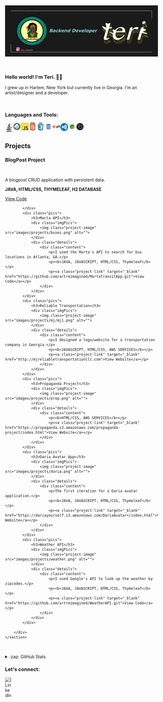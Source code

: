 ![](banner.png)

<br>

### Hello world! I'm Teri. 👋🏿

I grew up in Harlem, New York but currently live in Georgia. I'm an artist/designer and a developer.

<br>

### Languages and Tools:

<img align="left" alt="Java" width="26px" src="images/java.png" />
<img align="left" alt="Python" width="26px" src="images/python.png" />
<img align="left" alt="JavaScript" width="26px" src="images/js.png" />
<img align="left" alt="HTML5" width="26px" src="images/html.png" />
<img align="left" alt="CSS3" width="26px" src="images/css.png" />
<img align="left" alt="SQL" width="26px" src="images/sql.png" />
<img align="left" alt="Git" width="26px" src="images/git.png" />
<img align="left" alt="Visual Studio Code" width="26px" src="images/vscode.png" />
<img align="left" alt="Spring" width="26px" src="images/spring.png" />
<img align="left" alt="Intelliji" width="26px" src="images/intelliji.png" />

<br>
<br>

<section class="sub-section-alternative" id="projects">
        <h2>Projects</h2>
        <div class="project-container">
            <div class="pics">
                <h3>BlogPost Project</h3>
                <div class="imgPics">
                    <img class="project-image" src="images/projects/blog.png" alt="">
                </div>
                <div class="details">
                    <div class="content">
                        <p>A blogpost CRUD application with persistent data.</p>
                        <p><b>JAVA, HTML/CSS, THYMELEAF, H2 DATABASE</b></p>
                        <p><a class="project-link" target="_blank" href="https://github.com/artreimagined/techtalentblog.git">View Code</a></p>
                    </div>
                </div>
                
            </div>
            <div class="pics">
                <h3>Marta API</h3>
                <div class="imgPics">
                    <img class="project-image" src="images/projects/buses.png" alt="">
                </div> 
                <div class="details">
                    <div class="content">
                        <p>I used the Marta's API to search for bus locations in Atlanta, GA.</p>
                        <p><b>JAVA, JAVASCRIPT, HTML/CSS, Thymeleaf</b></p>
                        <p><a class="project-link" target="_blank" href="https://github.com/artreimagined/MartaTransitApp.git">View Code</a></p>
                    </div>
                </div>
            </div>
            <div class="pics">
                <h3>Reliable Transportation</h3>
                <div class="imgPics">
                    <img class="project-image" src="images/projects/mj/mj1.png" alt="">
                </div>
                <div class="details">
                    <div class="content">
                        <p>I designed a logo/website for a transportation company in Georgia.</p>
                        <p><b>JAVASCRIPT, HTML/CSS, AWS SERVICES</b></p>
                        <p><a class="project-link" target="_blank" href="http://mjreliabletransportationllc.com">View Website</a></p>
                    </div>
                </div>
            </div>
            <div class="pics">
                <h3>Propaganda Project</h3>
                <div class="imgPics">
                    <img class="project-image" src="images/projects/prop.png" alt="">
                </div>
                <div class="details">
                    <div class="content">
                        <p><b>HTML/CSS, AWS SERVICES</b></p>
                        <p><a class="project-link" target="_blank" href="https://propaganda.s3.amazonaws.com/propaganda-project/index.html">View Website</a></p>
                    </div>
                </div>
            </div>
            <div class="pics">
                <h3>Daria Avatar App</h3>
                <div class="imgPics">
                    <img class="project-image" src="images/projects/daria.png" alt="">
                </div>
                <div class="details">
                    <div class="content">
                        <p>The first iteration for a Daria avatar application.</p>
                        <p><b>JAVA, JAVASCRIPT, HTML/CSS, Thymeleaf</b></p>
                        <p><a class="project-link" target="_blank" href="https://dariayourself.s3.amazonaws.com/DariaAvatar+/index.html">View Website</a></p>
                    </div>
                </div>
            </div>
            <div class="pics">
                <h3>Weather API</h3>
                <div class="imgPics">
                    <img class="project-image" src="images/projects/weather.png" alt="">
                </div>
                <div class="details">
                    <div class="content">
                        <p>I used Google's API to look up the weather by zipcodes.</p>
                        <p><b>JAVA, JAVASCRIPT, HTML/CSS, Thymeleaf</b></p>
                        <p><a class="project-link" target="_blank" href="https://github.com/artreimagined/WeatherAPI.git">View Code</a></p>
                    </div>
                </div>
            </div>
            
        </div>
    </section>


<br>
<br>

<details>
<summary>:zap: GitHub Stats</summary>
<img src="https://github-readme-stats.vercel.app/api?username=artreimagined"/>
</details>

### Let's connect:

<a href="https://www.linkedin.com/in/teri-davis-a225b198"/>
  <img align="left" alt=" | LinkedIn" width="22px" src="https://cdn.jsdelivr.net/npm/simple-icons@v3/icons/linkedin.svg" />
</a>


<br />
<br />
